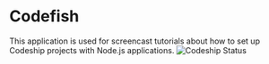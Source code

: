 Codefish
======================

This application is used for screencast tutorials about how to set up Codeship projects with Node.js applications.
![Codeship Status](https://www.codeship.io/projects/1cc388a0-85fe-0131-3150-02b6ec2be495/status)